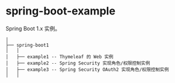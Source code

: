 # spring-boot-example

Spring Boot 1.x 实例。

```
│
├── spring-boot1
│   │  
│   ├── example1 -- Thymeleaf 的 Web 实例
│   ├── example2 -- Spring Security 实现角色/权限控制实例
│   ├── example3 -- Spring Security OAuth2 实现角色/权限控制实例
│   │ 
```



